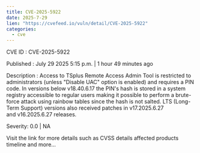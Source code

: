 ```yaml
--- 
title: CVE-2025-5922
date: 2025-7-29
lien: "https://cvefeed.io/vuln/detail/CVE-2025-5922"
categories:
  - cve
---
```


CVE ID : CVE-2025-5922

Published :  July 29
2025
5:15 p.m. | 1 hour
49 minutes ago

Description : Access to TSplus Remote Access Admin Tool is restricted to administrators (unless "Disable UAC" option is enabled) and requires a PIN code. In versions below v18.40.6.17 the PIN's hash is stored in a system registry accessible to regular users
making it possible to perform a brute-force attack using rainbow tables
since the hash is not salted.
LTS (Long-Term Support) versions also received patches in v17.2025.6.27 and v16.2025.6.27 releases.

Severity: 0.0 | NA

Visit the link for more details
such as CVSS details
affected products
timeline
and more...
